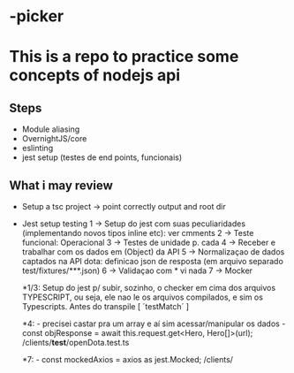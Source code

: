 # -picker

# This is a repo to practice some concepts of nodejs api

## Steps
- Module aliasing 
- OvernightJS/core
- eslinting
- jest setup (testes de end points, funcionais)





## What i may review
- Setup a tsc project 
    -> point correctly output and root dir

- Jest setup testing
    1 -> Setup do jest com suas peculiaridades (implementando novos tipos inline etc): ver cmments
    2 -> Teste funcional: Operacional 
    3 -> Testes de unidade p. cada 
    4 -> Receber e trabalhar com os dados em (Object) da  API
    5 -> Normalizaçao de dados captados na API dota: definicao json de resposta (em arquivo separado test/fixtures/***.json) 
    6 -> Validaçao com <Partial>  * vi nada
    7 -> Mocker 


    *1/3: Setup do jest p/ subir, sozinho, o checker em cima dos arquivos TYPESCRIPT, ou seja, ele nao le os arquivos compilados, e sim os Typescripts. Antes do transpile [ ´testMatch´  ] 

    *4: - precisei castar pra um array e aí sim acessar/manipular os dados
        - const objResponse = await this.request.get<Hero, Hero[]>(url); /clients/__test__/openDota.test.ts

    *7: 
        - const mockedAxios = axios as jest.Mocked<typeof axios>; /clients/


